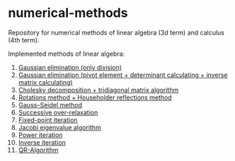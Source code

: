 # numerical-methods
Repository for numerical methods of linear algebra (3d term) and calculus (4th term).

Implemented methods of linear algebra:
1. [Gaussian elimination (only division)]()
2. [Gaussian elimination (pivot element + determinant calculating + inverse matrix calculating)]()
3. [Cholesky decomposition + tridiagonal matrix algorithm]()
4. [Rotations method + Householder reflections method]()
5. [Gauss–Seidel method]()
6. [Successive over-relaxation]()
7. [Fixed-point iteration]()
8. [Jacobi eigenvalue algorithm]()
9. [Power iteration]()
10. [Inverse iteration]()
11. [QR-Algorithm]()
